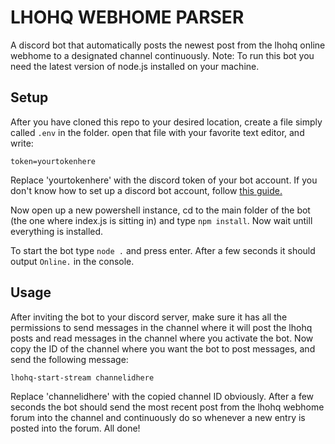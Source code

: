# LHOHQ WEBHOME PARSER
A discord bot that automatically posts the newest post from the lhohq online webhome to a designated channel continuously.
Note: To run this bot you need the latest version of node.js installed on your machine.

## Setup
After you have cloned this repo to your desired location, create a file simply called `.env` in the folder. open that file with your favorite text editor, 
and write:
```
token=yourtokenhere
```
Replace 'yourtokenhere' with the discord token of your bot account. If you don't know how to set up a discord bot account, follow [this guide.](https://discordjs.guide/preparations/setting-up-a-bot-application.html)

Now open up a new powershell instance, cd to the main folder of the bot (the one where index.js is sitting in) and type `npm install`. Now wait untill everything is installed. 

To start the bot type `node .` and press enter.
After a few seconds it should output `Online.` in the console.

## Usage
After inviting the bot to your discord server, make sure it has all the permissions to send messages in the channel where it will post the lhohq posts and read messages in the channel where you activate the bot.
Now copy the ID of the channel where you want the bot to post messages, and send the following message:
```
lhohq-start-stream channelidhere
```
Replace 'channelidhere' with the copied channel ID obviously. After a few seconds the bot should send the most recent post from the lhohq webhome forum into the channel and continuously do so whenever a new entry is posted into the forum. All done!
